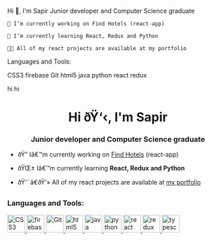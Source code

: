 Hi 👋, I'm Sapir
Junior developer and Computer Science graduate

    🔭 I’m currently working on Find Hotels (react-app)

    🌱 I’m currently learning React, Redux and Python

    👨‍💻 All of my react projects are available at my portfolio

Languages and Tools:

CSS3 firebase Git html5 java python react redux 

hi hi



<h1 align="center">Hi ðŸ‘‹, I'm Sapir</h1>
<h3 align="center">Junior developer and Computer Science graduate</h3>

- ðŸ”­ Iâ€™m currently working on [Find Hotels](https://github.com/sapirMal/Find-Hotels) (react-app)

- ðŸŒ± Iâ€™m currently learning **React, Redux and Python**

- ðŸ‘¨â€ðŸ’» All of my react projects are available at [my portfolio](https://sapir14293.journoportfolio.com/)


<h3 align="left">Languages and Tools:</h3>
<p align="left"> <a href="https://www.w3schools.com/css/" target="_blank"> <img src="https://cdn4.iconfinder.com/data/icons/social-media-logos-6/512/121-css3-512.png" alt="CSS3" width="40" height="40"/> </a> 
				 <a href="https://firebase.google.com/" target="_blank"> <img src="https://www.vectorlogo.zone/logos/firebase/firebase-icon.svg" alt="firebase" width="40" height="40"/> </a> 
				 <a href="https://git-scm.com/" target="_blank"> <img src="https://www.vectorlogo.zone/logos/git-scm/git-scm-icon.svg" alt="Git" width="40" height="40"/> </a> 
				 <a href="https://www.w3.org/html/" target="_blank"> <img src="https://www.vectorlogo.zone/logos/w3_html5/w3_html5-icon.svg" alt="html5" width="40" height="40"/> </a> 
				 <a href="https://www.java.com" target="_blank"> <img src="https://www.vectorlogo.zone/logos/java/java-icon.svg" alt="java" width="40" height="40"/> </a> 
				 <a href="https://www.python.org" target="_blank"> <img src="https://www.vectorlogo.zone/logos/python/python-icon.svg" alt="python" width="40" height="40"/> 
				 </a> <a href="https://reactjs.org/" target="_blank"> <img src="https://www.vectorlogo.zone/logos/reactjs/reactjs-icon.svg" alt="react" width="40" height="40"/> </a> 
				 <a href="https://redux.js.org" target="_blank"> <img src="https://everyday.codes/wp-content/uploads/2020/01/0-U2DmhXYumRyXH6X1.png" alt="redux" width="40" height="40"/> </a> 
				 <a href="https://www.typescriptlang.org/" target="_blank"> <img src="https://www.vectorlogo.zone/logos/typescriptlang/typescriptlang-icon.svg" alt="typescript" width="40" height="40"/> </a> 
</p>


<!--
**NitzanLavy/NitzanLavy** is a ✨ _special_ ✨ repository because its `README.md` (this file) appears on your GitHub profile.

Here are some ideas to get you started:

- 🔭 I’m currently working on ...
- 🌱 I’m currently learning ...
- 👯 I’m looking to collaborate on ...
- 🤔 I’m looking for help with ...
- 💬 Ask me about ...
- 📫 How to reach me: ...
- 😄 Pronouns: ...
- ⚡ Fun fact: ...
-->
